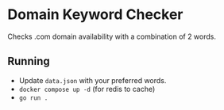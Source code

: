 # Domain Keyword Checker

Checks .com domain availability with a combination of 2 words.

## Running

-   Update `data.json` with your preferred words.
-   `docker compose up -d` (for redis to cache)
-   `go run .`
